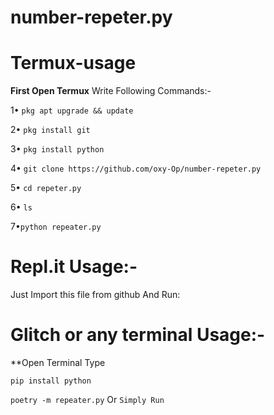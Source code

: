 # number-repeter.py

# Termux-usage
**First Open Termux**
Write Following Commands:-

 1• `pkg apt upgrade && update`
 
 2• `pkg install git`
 
 3• `pkg install python`
 
 4• `git clone https://github.com/oxy-Op/number-repeter.py`
 
 5• `cd repeter.py`
 
 6• `ls`
 
 7•`python repeater.py`
 


# Repl.it Usage:-

Just Import this file from github And Run:

# Glitch or any terminal Usage:-
**Open Terminal Type 

`pip install python`

`poetry -m repeater.py`
Or
`Simply Run`

